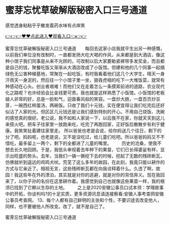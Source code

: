 # 蜜芽忘忧草破解版秘密入口三号通道
感觉透身粘粘乎乎散发着药水味有点痒笑

<a href="https://github.com/getmal/fdwwt/issues/2">👉👉👉♥♥点此进入♥观看入口👈👉👉</a>

蜜芽忘忧草破解版秘密入口三号通道　　每回去这家小店我就平生出另一种感慨，以前我们单位没有改制时，一直都发扬大吃大喝的作风，从来都是到大酒店，像这种小馆子我们同事是从来不光顾的，可改制以后大家要勒紧裤带多发奖金，而且都是自己的钱，聚餐吃饭又渐渐从大酒店改成了小饭馆。但建和他的几个同事一起搞绿色无公害种植基地，常聚在一起吃饭，有时我看着他们这几个大学生，晴天一身汗雨天一身泥的，然后往一个小馆子里一坐，狼吞虎咽的吃下一大堆饭菜，就常有种感动在心头。创业者艰难！而他们又在走着怎么一条摸索前进的道路，农业现代化之路呢？也许经验会比金钱更可贵。我也就是这样熟悉了小饭馆。小饭馆的老板娘人非常的好，总是一脸和气，迎面春风般的笑容。一盘炒大肠，一盘百页炒豆芽，一碗西红柿蛋汤，两碗饭。只收了我们十元钱，实在便宜得让我们吃完后还好似沾了人家的光。但区区几元钱还是让我们感到特别的开心。不用自己烧饭、洗碗的感觉真的很好。老公说，我不如和人家说一下，以后我不在家，你就天天到这儿来搭火吧。把车子往家里一放跑来吃，吃完了再跑回家，正好饭后散散步有利于健康。我笑笑扯着建往家里走。
所以爸爸也老是会说，给你妈送几个往日，剩下的分了吧。妈妈呢，也老是说，又不是没吃过，给儿童们吃吧。所以爸爸妈妈又不不惜吃，最多留上一两个，剩下的全都进了儿童的嘴里。
　　历史的沧桑，使我不想去长久地回顾。于是，我低头审视着去年种下的果苗，它们已长得婆娑有样，显示出旺盛的势头。去年，当我们一镐一镢挖下去的时候，挖起了无数的残砖断瓦，仿佛就听到遥远的鸡鸣犬吠。荒芜了这么多年的故园，在此刻，我竟只能以耕作的方式与它亲近了。相视无言，这些残砖断瓦都在向我诠释着什么。久违了啊，故园！我这些年在外的漂泊，其实就是对你的逃避，就是对你的背信弃义。现在我回来了，以你子孙的名份在这里耕作着。我感觉到自己也就像这些果苗一样，我的根须已找到了它赖以生存的土地。
　　之上是2020安徽公事员口试本领：学理故事中的开拓，你谈判吗?的十足实质，更多资源讯息请连接察看:安徽人事考查网安徽公事员考查网。
	13、每个人都有自己鲜明的主张和个性，不要识途去改变他人，同样，也不要被他人所改变。改了，就不是自己了。

蜜芽忘忧草破解版秘密入口三号通道
